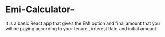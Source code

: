 # Emi-Calculator-
It is a basic React app that gives the EMI option and final amount that you will be paying according to your tenure , interest Rate and initial amount
